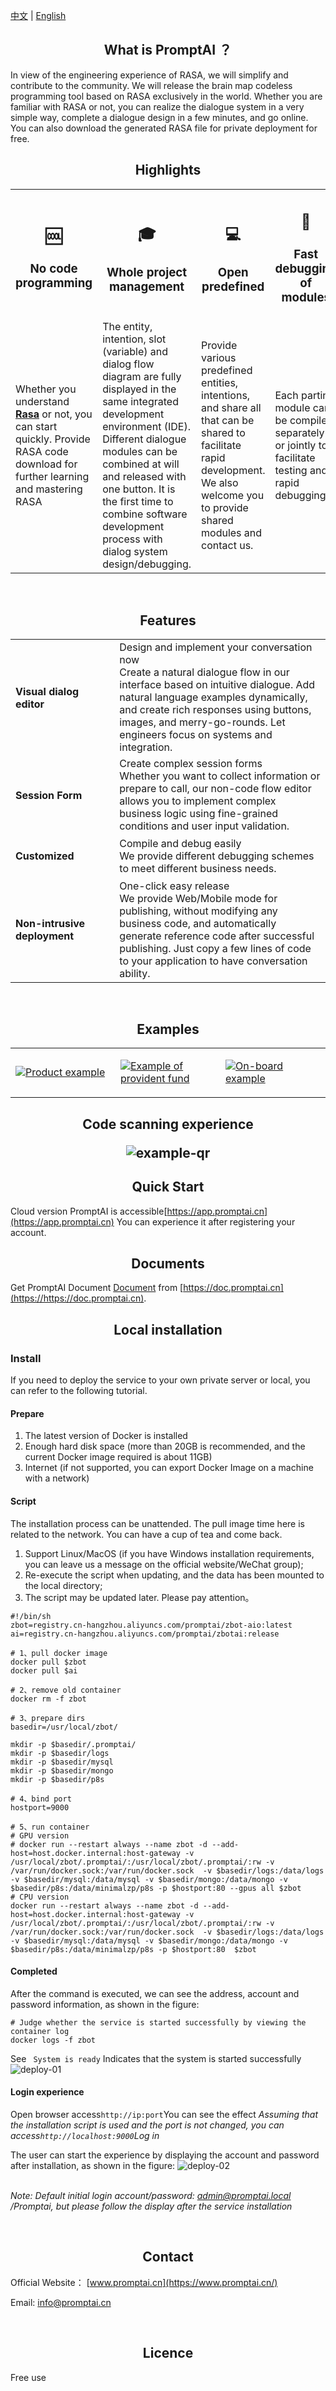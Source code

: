 [中文](README.md) | [English](README_en.md)

<h2 align="center">What is PromptAI ？</h2>

In view of the engineering experience of RASA, we will simplify and contribute to the community. We will release the brain map codeless programming tool based on RASA exclusively in the world. Whether you are familiar with RASA or not, you can realize the dialogue system in a very simple way, complete a dialogue design in a few minutes, and go online. You can also download the generated RASA file for private deployment for free.
<br/>
<h2 name="highlights" align="center">Highlights</h2>

<center>
<table>
  <tr>
    <th><h2>🆒</h2><h3>No code programming</h3></th>
    <th><h2>🎓</h2><h3>Whole project management</h3></th>
    <th><h2>💻</h2><h3>Open predefined</h3></th>
    <th><h2>🚀</h2><h3>Fast debugging of modules</h3></th>
  </tr>
    <tr>
    <td width="25%">Whether you understand <strong><a href="https://github.com/rasaHQ/rasa" target="_blank">Rasa</a></strong> or not, you can start quickly. Provide RASA code download for further learning and mastering RASA</td>
    <td width="25%">The entity, intention, slot (variable) and dialog flow diagram are fully displayed in the same integrated development environment (IDE). Different dialogue modules can be combined at will and released with one button. It is the first time to combine software development process with dialog system design/debugging.</td>
    <td width="25%">Provide various predefined entities, intentions, and share all that can be shared to facilitate rapid development. We also welcome you to provide shared modules and contact us.</td>
    <td width="25%">Each parting module can be compiled separately or jointly to facilitate testing and rapid debugging</td>
  </tr>

</table>
</center>

<br/>
<h2 name="features" align="center">Features</h2>
<table>

<tr>
    <td width="33%"><h4>Visual dialog editor</h4></td>
    <td width="67%">Design and implement your conversation now</Br>Create a natural dialogue flow in our interface based on intuitive dialogue. Add natural language examples dynamically, and create rich responses using buttons, images, and merry-go-rounds. Let engineers focus on systems and integration.</td>
</tr>
<tr>
    <td width="33%"><h4>Session Form</h4></td>
    <td width="67%">Create complex session forms</Br>
Whether you want to collect information or prepare to call, our non-code flow editor allows you to implement complex business logic using fine-grained conditions and user input validation.</td>
<tr>
    <td width="33%"><h4>Customized</h4></td>
    <td width="67%">Compile and debug easily</br>We provide different debugging schemes to meet different business needs.</td>
</tr>
<tr>
    <td width="33%"><h4>Non-intrusive deployment</h4></td>
    <td width="67%">One-click easy release </Br> We provide Web/Mobile mode for publishing, without modifying any business code, and automatically generate reference code after successful publishing. Just copy a few lines of code to your application to have conversation ability.
</tr>
</table>
<br/>

<h2 name="quick-start" align="center">Examples</h2>

<table border="0">
<tr>
 <td width="33%">

[![Product example](images/example-product.png)](https://www.promptai.cn)
 </td>
<td width="33%">

[![Example of provident fund](images/example-service.png)](https://www.promptai.cn)
 </td>
<td width="33%">

[![On-board example](images/example-car.png)](https://www.promptai.cn)
 </td>
</tr>
</table>
<h2 name="quick-start" align="center">
Code scanning experience

![example-qr](images/example-qr.png)



</h2>




<h2 name="quick-start" align="center">Quick Start</h2>

Cloud version PromptAI is accessible[https://app.promptai.cn](https://app.promptai.cn) You can experience it after registering your account.


<h2 name="documentation" align="center">Documents</h2>

Get PromptAI Document [Document](https://doc.promptai.cn/) from [https://doc.promptai.cn](https://https://doc.promptai.cn). 

<h2 name="development" align="center">Local installation</h2>

### Install
If you need to deploy the service to your own private server or local, you can refer to the following tutorial.



#### Prepare

1. The latest version of Docker is installed
2. Enough hard disk space (more than 20GB is recommended, and the current Docker image required is about 11GB)
3. Internet (if not supported, you can export Docker Image on a machine with a network)

#### Script

The installation process can be unattended. The pull image time here is related to the network. You can have a cup of tea and come back.

1. Support Linux/MacOS (if you have Windows installation requirements, you can leave us a message on the official website/WeChat group); 
2. Re-execute the script when updating, and the data has been mounted to the local directory;
3. The script may be updated later. Please pay attention。

```shell
#!/bin/sh
zbot=registry.cn-hangzhou.aliyuncs.com/promptai/zbot-aio:latest
ai=registry.cn-hangzhou.aliyuncs.com/promptai/zbotai:release 

# 1、pull docker image
docker pull $zbot
docker pull $ai

# 2、remove old container
docker rm -f zbot

# 3、prepare dirs
basedir=/usr/local/zbot/

mkdir -p $basedir/.promptai/
mkdir -p $basedir/logs
mkdir -p $basedir/mysql
mkdir -p $basedir/mongo
mkdir -p $basedir/p8s

# 4、bind port
hostport=9000

# 5、run container
# GPU version 
# docker run --restart always --name zbot -d --add-host=host.docker.internal:host-gateway -v /usr/local/zbot/.promptai/:/usr/local/zbot/.promptai/:rw -v /var/run/docker.sock:/var/run/docker.sock  -v $basedir/logs:/data/logs -v $basedir/mysql:/data/mysql -v $basedir/mongo:/data/mongo -v $basedir/p8s:/data/minimalzp/p8s -p $hostport:80 --gpus all $zbot
# CPU version
docker run --restart always --name zbot -d --add-host=host.docker.internal:host-gateway -v /usr/local/zbot/.promptai/:/usr/local/zbot/.promptai/:rw -v /var/run/docker.sock:/var/run/docker.sock  -v $basedir/logs:/data/logs -v $basedir/mysql:/data/mysql -v $basedir/mongo:/data/mongo -v $basedir/p8s:/data/minimalzp/p8s -p $hostport:80  $zbot
```

#### Completed
After the command is executed, we can see the address, account and password information, as shown in the figure:

```shell
# Judge whether the service is started successfully by viewing the container log
docker logs -f zbot
```
See ` System is ready` Indicates that the system is started successfully
![deploy-01](images/deploy-01.png)

#### Login experience
Open browser access` http://ip:port `You can see the effect *Assuming that the installation script is used and the port is not changed, you can access` http://localhost:9000 `Log in*

The user can start the experience by displaying the account and password after installation, as shown in the figure:
![deploy-02](images/deploy-02.png)

<br/>*Note: Default initial login account/password: admin@promptai.local /Promptai, but please follow the display after the service installation*

<br/>
<h2 align="center">Contact</h2>

Official Website：
[www.promptai.cn](https://www.promptai.cn/)

Email: info@promptai.cn

<br/>
<h2 align="center">Licence</h2>

Free use